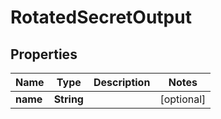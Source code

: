 

# RotatedSecretOutput


## Properties

Name | Type | Description | Notes
------------ | ------------- | ------------- | -------------
**name** | **String** |  |  [optional]



